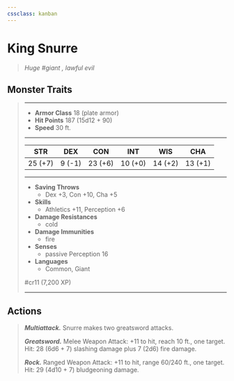 ```yaml
---
cssclass: kanban
---
```


# King Snurre
>*Huge #giant , lawful evil*
## Monster Traits
>___
>- **Armor Class** 18 (plate armor)
>- **Hit Points** 187 (15d12 + 90)
>- **Speed** 30 ft.
>___
>|STR|DEX|CON|INT|WIS|CHA|
>|:---:|:---:|:---:|:---:|:---:|:---:|
>|25 (+7)|9 (-1)|23 (+6)|10 (+0)|14 (+2)|13 (+1)|
>___
>- **Saving Throws**
>	 - Dex +3, Con +10, Cha +5
>- **Skills**
>	 - Athletics +11, Perception +6
>- **Damage Resistances**
>	 - cold
>- **Damage Immunities**
>	 - fire
>- **Senses**
>	 - passive Perception 16
>- **Languages**
>	 - Common, Giant
>
> #cr11 (7,200 XP)
>___
## Actions
>***Multiattack.*** Snurre makes two greatsword attacks.  
>
>***Greatsword.*** Melee Weapon Attack: +11 to hit, reach 10 ft., one target. Hit: 28 (6d6 + 7) slashing damage plus 7 (2d6) fire damage.  
>
>***Rock.*** Ranged Weapon Attack: +11 to hit, range 60/240 ft., one target. Hit: 29 (4d10 + 7) bludgeoning damage.